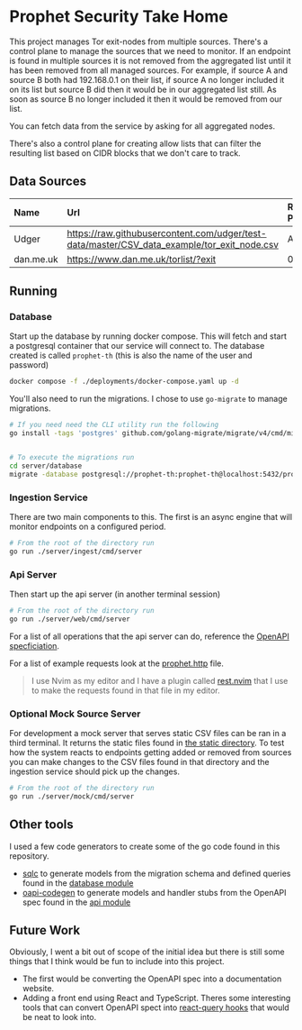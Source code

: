 # Prophet Security Take Home

This project manages Tor exit-nodes from multiple sources. There's a control plane to manage 
the sources that we need to monitor. If an endpoint is found in multiple sources it is not removed from the 
aggregated list until it has been removed from all managed sources. For example, if source A and source B 
both had 192.168.0.1 on their list, if source A no longer included it on its list but source B did then it 
would be in our aggregated list still. As soon as source B no longer included it then it would be removed from
our list. 

You can fetch data from the service by asking for all aggregated nodes. 

There's also a control plane for creating allow lists that can filter the resulting list based on 
CIDR blocks that we don't care to track. 

## Data Sources

| Name | Url | Recommended Period |
|:-----|:----|:----| 
| Udger | https://raw.githubusercontent.com/udger/test-data/master/CSV_data_example/tor_exit_node.csv | Any |
| dan.me.uk | https://www.dan.me.uk/torlist/?exit | 00:30:00 |


## Running

### Database

Start up the database by running docker compose. This will fetch and start a postgresql container that our service will connect to. 
The database created is called `prophet-th` (this is also the name of the user and password)

```bash
docker compose -f ./deployments/docker-compose.yaml up -d
```
You'll also need to run the migrations. I chose to use `go-migrate` to manage migrations. 

```bash
# If you need need the CLI utility run the following
go install -tags 'postgres' github.com/golang-migrate/migrate/v4/cmd/migrate@latest 


# To execute the migrations run 
cd server/database
migrate -database postgresql://prophet-th:prophet-th@localhost:5432/prophet-th\?sslmode=disable -path migrations up
```

### Ingestion Service

There are two main components to this. The first is an async engine that will monitor endpoints on a configured period. 

```bash
# From the root of the directory run
go run ./server/ingest/cmd/server
```

### Api Server

Then start up the api server (in another terminal session)

```bash
# From the root of the directory run
go run ./server/web/cmd/server
```

For a list of all operations that the api server can do, reference the [OpenAPI specficiation](./server/api/openapi.yaml).

For a list of example requests look at the [prophet.http](./prophet.http) file. 

> I use Nvim as my editor and I have a plugin called [rest.nvim](https://github.com/rest-nvim/rest.nvim) that I use to make the requests
> found in that file in my editor. 

### Optional Mock Source Server

For development a mock server that serves static CSV files can be ran in a third terminal. It returns the static files found 
in [the static directory](./server/mock/static). To test how the system reacts to endpoints getting added or removed from 
sources you can make changes to the CSV files found in that directory and the ingestion service should pick up the changes. 

```bash
# From the root of the directory run
go run ./server/mock/cmd/server
```

## Other tools

I used a few code generators to create some of the go code found in this repository. 

- [sqlc](https://github.com/sqlc-dev/sqlc) to generate models from the migration schema and defined queries found in the [database module](./server/database)
- [oapi-codegen](https://github.com/oapi-codegen/oapi-codegen) to generate models and handler stubs from the OpenAPI spec found in the [api module](./server/api)

## Future Work

Obviously, I went a bit out of scope of the initial idea but there is still some things that I think would be fun to include into this project.

- The first would be converting the OpenAPI spec into a documentation website. 
- Adding a front end using React and TypeScript. Theres some interesting tools that can convert OpenAPI spect into [react-query hooks](https://github.com/7nohe/openapi-react-query-codegen) that would be neat to look into. 

